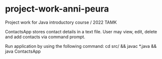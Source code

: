 # project-work-anni-peura

Project work for Java introductory course / 2022 TAMK

ContactsApp stores contact details in a text file. User may view, edit, delete and add contacts via command prompt.

Run application by using the following command: cd src/ && javac *.java && java ContactsApp 

